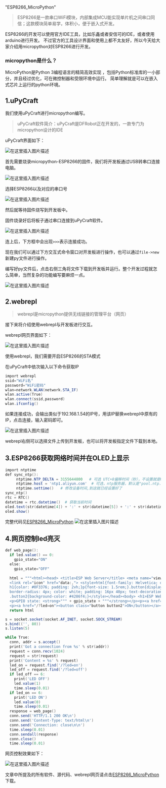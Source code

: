 "ESP8266_MicroPython" 
> ESP8266是一款串口WiFi模块，内部集成MCU能实现单片机之间串口同信；这款模块简单易学，体积小，便于嵌入式开发。

ESP8266的开发可以使用官方IDE工具，比如乐鑫或者安信可的IDE，或者使用arduino进行开发。
不过官方的工具设计界面和使用上都不太友好，所以今天给大家介绍用micropython对ESP8266进行开发。
### micropython是什么？
MicroPython是Python 3编程语言的精简高效实现 ，包括Python标准库的一小部分，并且经过优化，可在微控制器和受限环境中运行。
简单理解就是可以在嵌入式芯片上运行的python环境。
## 1.uPyCraft
我们使用uPyCraft进行micropython编写。

> uPyCraft软件简介：uPyCraft是DFRobot正在开发的，一款专门为micropython设计的IDE

uPyCraft界面如下：

![在这里插入图片描述](https://img-blog.csdnimg.cn/20210430231247903.png?x-oss-process=image/watermark,type_ZmFuZ3poZW5naGVpdGk,shadow_10,text_aHR0cHM6Ly9ibG9nLmNzZG4ubmV0L3dlaXhpbl80NDI0ODkwOQ==,size_16,color_FFFFFF,t_70)

首先需要烧录micropython-ESP8266的固件，我们将开发板通过USB转串口连接电脑。

![在这里插入图片描述](https://img-blog.csdnimg.cn/20210430231430808.png?x-oss-process=image/watermark,type_ZmFuZ3poZW5naGVpdGk,shadow_10,text_aHR0cHM6Ly9ibG9nLmNzZG4ubmV0L3dlaXhpbl80NDI0ODkwOQ==,size_16,color_FFFFFF,t_70)

选择ESP8266以及对应的串口号

![在这里插入图片描述](https://img-blog.csdnimg.cn/20210430231644578.png?x-oss-process=image/watermark,type_ZmFuZ3poZW5naGVpdGk,shadow_10,text_aHR0cHM6Ly9ibG9nLmNzZG4ubmV0L3dlaXhpbl80NDI0ODkwOQ==,size_16,color_FFFFFF,t_70)

然后就等待固件烧写到开发板中。

固件烧录好后将板子通过串口连接到uPyCraft软件。

![在这里插入图片描述](https://img-blog.csdnimg.cn/2021043023183616.png?x-oss-process=image/watermark,type_ZmFuZ3poZW5naGVpdGk,shadow_10,text_aHR0cHM6Ly9ibG9nLmNzZG4ubmV0L3dlaXhpbl80NDI0ODkwOQ==,size_16,color_FFFFFF,t_70)

连上后，下方框中会出现```>>>```表示连接成功。

现在我们可以通过下方交互式命令窗口对开发板进行操作，也可以通过```file->new```新建py文件进行操作。

编写好py文件后，点击右侧三角将文件下载到开发板并运行。整个开发过程就怎么简单，当然复杂的功能编写要麻烦一点。

![在这里插入图片描述](https://img-blog.csdnimg.cn/20210430232530848.png?x-oss-process=image/watermark,type_ZmFuZ3poZW5naGVpdGk,shadow_10,text_aHR0cHM6Ly9ibG9nLmNzZG4ubmV0L3dlaXhpbl80NDI0ODkwOQ==,size_16,color_FFFFFF,t_70)




## 2.webrepl

> webrepl是micropython提供无线链接的管理平台（网页）

接下来将介绍使用webrepl与开发板进行交互。

webrepl网页界面如下：

![在这里插入图片描述](https://img-blog.csdnimg.cn/20210430225954901.png?x-oss-process=image/watermark,type_ZmFuZ3poZW5naGVpdGk,shadow_10,text_aHR0cHM6Ly9ibG9nLmNzZG4ubmV0L3dlaXhpbl80NDI0ODkwOQ==,size_16,color_FFFFFF,t_70)

使用webrepl，我们需要开启ESP8266的STA模式

在uPyCraft中依次输入以下命令获取IP

```powershell
import webrepl
ssid="WiFi名"
password="WiFi密码"
wlan=network.WLAN(network.STA_IF)
wlan.active(True)                                     
wlan.connect(ssid,password)
wlan.ifconfig()
```

如果连接成功，会输出类似于192.168.1.54的IP号，用该IP替换webrepl中原有的IP，点击连接，输入密码即可。

![在这里插入图片描述](https://img-blog.csdnimg.cn/2021043023412698.png?x-oss-process=image/watermark,type_ZmFuZ3poZW5naGVpdGk,shadow_10,text_aHR0cHM6Ly9ibG9nLmNzZG4ubmV0L3dlaXhpbl80NDI0ODkwOQ==,size_16,color_FFFFFF,t_70)

webrepl右侧可以选择文件上传到开发板，也可以将开发板指定文件下载到本地。

## 3.ESP8266获取网络时间并在OLED上显示

```powershell
import ntptime
def sync_ntp():
     ntptime.NTP_DELTA = 3155644800   # 可选 UTC+8偏移时间（秒），不设置就是UTC0
     ntptime.host = 'ntp1.aliyun.com'  # 可选，ntp服务器，默认是"pool.ntp.org"
     ntptime.settime()   # 修改设备时间,到这就已经设置好了
sync_ntp()
rtc = RTC()
datetime = rtc.datetime()  # 获取当前时间
oled.text(str(datetime[4]) + ':' + str(datetime[5]) + ':' + str(datetime[6]), 30, 25)#hour #minue #second
oled.show()
```

完整代码见[ESP8266_MicroPython](https://download.csdn.net/download/weixin_44248909/18282094)
![在这里插入图片描述](https://img-blog.csdnimg.cn/20210502143237256.png?x-oss-process=image/watermark,type_ZmFuZ3poZW5naGVpdGk,shadow_10,text_aHR0cHM6Ly9ibG9nLmNzZG4ubmV0L3dlaXhpbl80NDI0ODkwOQ==,size_16,color_FFFFFF,t_70)

## 4.网页控制led亮灭

```powershell
def web_page():
  if led.value() == 0:
    gpio_state="ON"
  else:
    gpio_state="OFF"
  
  html = """<html><head> <title>ESP Web Server</title> <meta name="viewport" content="width=device-width, initial-scale=1">
  <link rel="icon" href="data:,"> <style>html{font-family: Helvetica; display:inline-block; margin: 0px auto; text-align: center;}
  h1{color: #0F3376; padding: 2vh;}p{font-size: 1.5rem;}.button{display: inline-block; background-color: #e7bd3b; border: none; 
  border-radius: 4px; color: white; padding: 16px 40px; text-decoration: none; font-size: 30px; margin: 2px; cursor: pointer;}
  .button2{background-color: #4286f4;}</style></head><body> <h1>ESP Web Server</h1> 
  <p>GPIO state: <strong>""" + gpio_state + """</strong></p><p><a href="/?led=off"><button class="button">OFF</button></a></p>
  <p><a href="/?led=on"><button class="button button2">ON</button></a></p></body></html>"""
  return html

s = socket.socket(socket.AF_INET, socket.SOCK_STREAM)
s.bind(('', 80))
s.listen(5)

while True:
  conn, addr = s.accept()
  print('Got a connection from %s' % str(addr))
  request = conn.recv(1024)
  request = str(request)
  print('Content = %s' % request)
  led_on = request.find('/?led=on')
  led_off = request.find('/?led=off')
  if led_off == 6:
    print('LED OFF')
    led.value(1)
    time.sleep(0.01)
  if led_on == 6:
    print('LED ON')
    led.value(0)
    time.sleep(0.01)
  response = web_page()
  conn.send('HTTP/1.1 200 OK\n')
  conn.send('Content-Type: text/html\n')
  conn.send('Connection: close\n\n')
  time.sleep(0.01)
  conn.sendall(response)
  conn.close()
  time.sleep(0.01)
```

网页控制效果如下：

![在这里插入图片描述](https://img-blog.csdnimg.cn/2021050214404387.png?x-oss-process=image/watermark,type_ZmFuZ3poZW5naGVpdGk,shadow_10,text_aHR0cHM6Ly9ibG9nLmNzZG4ubmV0L3dlaXhpbl80NDI0ODkwOQ==,size_16,color_FFFFFF,t_70)

文章中所提及的所有软件、源代码、webrepl网页请点击[ESP8266_MicroPython](https://download.csdn.net/download/weixin_44248909/18282094)下载。
